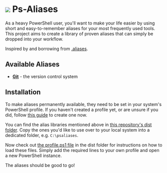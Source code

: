 <h1><img src="https://upload.wikimedia.org/wikipedia/commons/thumb/a/af/PowerShell_Core_6.0_icon.png/64px-PowerShell_Core_6.0_icon.png">&nbsp;Ps-Aliases</h1>
As a heavy PowerShell user, you'll want to make your life easier by using short and easy-to-remember aliases for your most frequently used tools. This project aims to create a library of proven aliases that can simply be dropped into your workflow.

Inspired by and borrowing from [.aliases](https://github.com/algotech/dotaliases).

## Available Aliases
- [**Git**](https://github.com/TimoSta/psaliases/blob/master/doc/git.md) - the version control system

## Installation
To make aliases permanently available, they need to be set in your system's PowerShell profile. If you haven't created a profile yet, or are unsure if you did, follow [this guide](https://blogs.technet.microsoft.com/heyscriptingguy/2012/05/21/understanding-the-six-powershell-profiles/) to create one now.

You can find the alias libraries mentioned above in [this repository's dist folder](https://github.com/TimoSta/psaliases/tree/master/dist). Copy the ones you'd like to use over to your local system into a dedicated folder, e.g. `C:\psaliases`.

Now check out [the profile.ps1 file](https://github.com/TimoSta/psaliases/blob/master/dist/profile.ps1) in the dist folder for instructions on how to load these files. Simply add the required lines to your own profile and open a new PowerShell instance.

The aliases should be good to go!
